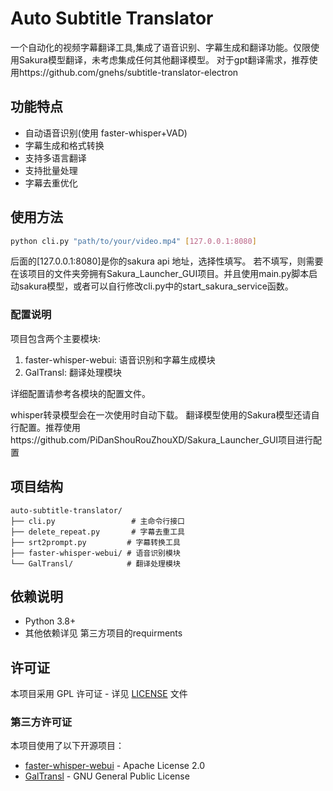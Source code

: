 # Auto Subtitle Translator

一个自动化的视频字幕翻译工具,集成了语音识别、字幕生成和翻译功能。仅限使用Sakura模型翻译，未考虑集成任何其他翻译模型。
对于gpt翻译需求，推荐使用https://github.com/gnehs/subtitle-translator-electron

## 功能特点

- 自动语音识别(使用 faster-whisper+VAD)
- 字幕生成和格式转换
- 支持多语言翻译
- 支持批量处理
- 字幕去重优化


## 使用方法


```bash
python cli.py "path/to/your/video.mp4" [127.0.0.1:8080]
```
后面的[127.0.0.1:8080]是你的sakura api 地址，选择性填写。
若不填写，则需要在该项目的文件夹旁拥有Sakura_Launcher_GUI项目。并且使用main.py脚本启动sakura模型，或者可以自行修改cli.py中的start_sakura_service函数。

### 配置说明

项目包含两个主要模块:

1. faster-whisper-webui: 语音识别和字幕生成模块
2. GalTransl: 翻译处理模块

详细配置请参考各模块的配置文件。

whisper转录模型会在一次使用时自动下载。
翻译模型使用的Sakura模型还请自行配置。推荐使用https://github.com/PiDanShouRouZhouXD/Sakura_Launcher_GUI项目进行配置

## 项目结构

```
auto-subtitle-translator/
├── cli.py                 # 主命令行接口
├── delete_repeat.py       # 字幕去重工具
├── srt2prompt.py         # 字幕转换工具
├── faster-whisper-webui/ # 语音识别模块
└── GalTransl/            # 翻译处理模块
```

## 依赖说明

- Python 3.8+
- 其他依赖详见 第三方项目的requirments


## 许可证

本项目采用 GPL 许可证 - 详见 [LICENSE](LICENSE) 文件

### 第三方许可证

本项目使用了以下开源项目：

- [faster-whisper-webui](https://huggingface.co/spaces/aadnk/faster-whisper-webui) - Apache License 2.0
- [GalTransl](https://github.com/xd2333/GalTransl) - GNU General Public License
